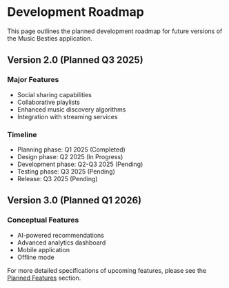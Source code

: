 # Development Roadmap

This page outlines the planned development roadmap for future versions of the Music Besties application.

## Version 2.0 (Planned Q3 2025)

### Major Features
- Social sharing capabilities
- Collaborative playlists
- Enhanced music discovery algorithms
- Integration with streaming services

### Timeline
- Planning phase: Q1 2025 (Completed)
- Design phase: Q2 2025 (In Progress)
- Development phase: Q2-Q3 2025 (Pending)
- Testing phase: Q3 2025 (Pending)
- Release: Q3 2025 (Pending)

## Version 3.0 (Planned Q1 2026)

### Conceptual Features
- AI-powered recommendations
- Advanced analytics dashboard
- Mobile application
- Offline mode

For more detailed specifications of upcoming features, please see the [Planned Features](planned_features.md) section.
